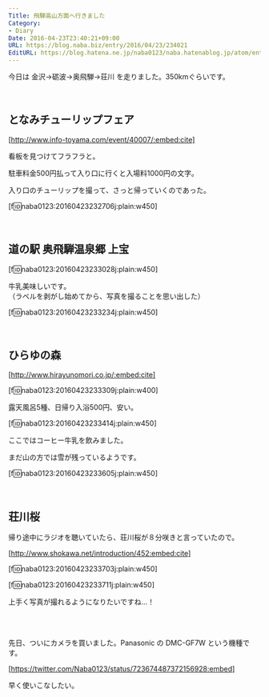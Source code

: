 ```yaml
---
Title: 飛騨高山方面へ行きました
Category:
- Diary
Date: 2016-04-23T23:40:21+09:00
URL: https://blog.naba.biz/entry/2016/04/23/234021
EditURL: https://blog.hatena.ne.jp/naba0123/naba.hatenablog.jp/atom/entry/6653812171392656137
---
```


今日は 金沢→砺波→奥飛騨→荘川 を走りました。350kmぐらいです。

<br>

<!-- more -->

## となみチューリップフェア

[http://www.info-toyama.com/event/40007/:embed:cite]

看板を見つけてフラフラと。

駐車料金500円払って入り口に行くと入場料1000円の文字。

入り口のチューリップを撮って、さっと帰っていくのであった。

[f:id:naba0123:20160423232706j:plain:w450]

<br>

## 道の駅 奥飛騨温泉郷 上宝

[f:id:naba0123:20160423233028j:plain:w450]

牛乳美味しいです。  
（ラベルを剥がし始めてから、写真を撮ることを思い出した）

[f:id:naba0123:20160423233234j:plain:w450]

<br>

## ひらゆの森

[http://www.hirayunomori.co.jp/:embed:cite]

[f:id:naba0123:20160423233309j:plain:w400]

露天風呂5種、日帰り入浴500円、安い。

[f:id:naba0123:20160423233414j:plain:w450]

ここではコーヒー牛乳を飲みました。

まだ山の方では雪が残っているようです。

[f:id:naba0123:20160423233605j:plain:w450]

<br>

## 荘川桜

帰り途中にラジオを聴いていたら、荘川桜が８分咲きと言っていたので。

[http://www.shokawa.net/introduction/452:embed:cite]

[f:id:naba0123:20160423233703j:plain:w450]

[f:id:naba0123:20160423233711j:plain:w450]

上手く写真が撮れるようになりたいですね…！

<br>

<br>

先日、ついにカメラを買いました。Panasonic の DMC-GF7W という機種です。

[https://twitter.com/Naba0123/status/723674487372156928:embed]

早く使いこなしたい。

<br>
